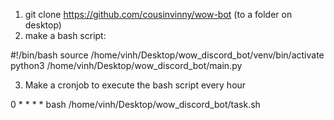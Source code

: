 1. git clone https://github.com/cousinvinny/wow-bot (to a folder on desktop)
2. make a bash script:

#!/bin/bash
source /home/vinh/Desktop/wow_discord_bot/venv/bin/activate
python3 /home/vinh/Desktop/wow_discord_bot/main.py

3. Make a cronjob to execute the bash script every hour

0 * * * * bash /home/vinh/Desktop/wow_discord_bot/task.sh
